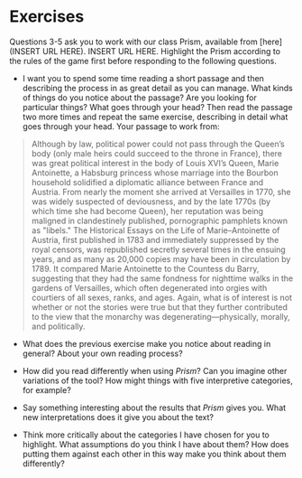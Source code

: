 # Exercises

Questions 3-5 ask you to work with our class Prism, available from [here](INSERT URL HERE). INSERT URL HERE. Highlight the Prism according to the rules of the game first before responding to the following questions. 

* I want you to spend some time reading a short passage and then describing the process in as great detail as you can manage. What kinds of things do you notice about the passage? Are you looking for particular things? What goes through your head? Then read the passage two more times and repeat the same exercise, describing in detail what goes through your head. Your passage to work from: 



> Although by law, political power could not pass through the Queen’s body (only male heirs could succeed to the throne in France), there was great political interest in the body of Louis XVI’s Queen, Marie Antoinette, a Habsburg princess whose marriage into the Bourbon household solidified a diplomatic alliance between France and Austria. From nearly the moment she arrived at Versailles in 1770, she was widely suspected of deviousness, and by the late 1770s (by which time she had become Queen), her reputation was being maligned in clandestinely published, pornographic pamphlets known as "libels." The Historical Essays on the Life of Marie–Antoinette of Austria, first published in 1783 and immediately suppressed by the royal censors, was republished secretly several times in the ensuing years, and as many as 20,000 copies may have been in circulation by 1789. It compared Marie Antoinette to the Countess du Barry, suggesting that they had the same fondness for nighttime walks in the gardens of Versailles, which often degenerated into orgies with courtiers of all sexes, ranks, and ages. Again, what is of interest is not whether or not the stories were true but that they further contributed to the view that the monarchy was degenerating—physically, morally, and politically.






* What does the previous exercise make you notice about reading in general? About your own reading process?
 
* How did you read differently when using *Prism*? Can you imagine other variations of the tool? How might things with five interpretive categories, for example?

* Say something interesting about the results that *Prism* gives you. What new interpretations does it give you about the text?

* Think more critically about the categories I have chosen for you to highlight. What assumptions do you think I have about them? How does putting them against each other in this way make you think about them differently?